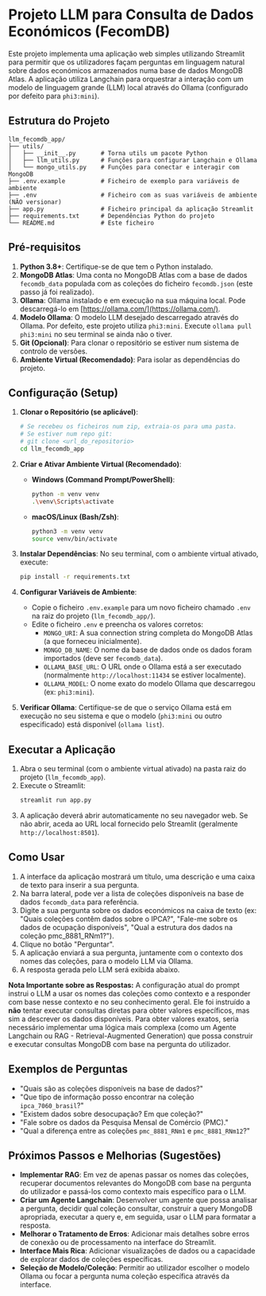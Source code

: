 # Projeto LLM para Consulta de Dados Económicos (FecomDB)

Este projeto implementa uma aplicação web simples utilizando Streamlit para permitir que os utilizadores façam perguntas em linguagem natural sobre dados económicos armazenados numa base de dados MongoDB Atlas. A aplicação utiliza Langchain para orquestrar a interação com um modelo de linguagem grande (LLM) local através do Ollama (configurado por defeito para `phi3:mini`).

## Estrutura do Projeto

```
llm_fecomdb_app/
├── utils/
│   ├── __init__.py       # Torna utils um pacote Python
│   ├── llm_utils.py      # Funções para configurar Langchain e Ollama
│   └── mongo_utils.py    # Funções para conectar e interagir com MongoDB
├── .env.example          # Ficheiro de exemplo para variáveis de ambiente
├── .env                  # Ficheiro com as suas variáveis de ambiente (NÃO versionar)
├── app.py                # Ficheiro principal da aplicação Streamlit
├── requirements.txt      # Dependências Python do projeto
└── README.md             # Este ficheiro
```

## Pré-requisitos

1.  **Python 3.8+**: Certifique-se de que tem o Python instalado.
2.  **MongoDB Atlas**: Uma conta no MongoDB Atlas com a base de dados `fecomdb_data` populada com as coleções do ficheiro `fecomdb.json` (este passo já foi realizado).
3.  **Ollama**: Ollama instalado e em execução na sua máquina local. Pode descarregá-lo em [https://ollama.com/](https://ollama.com/).
4.  **Modelo Ollama**: O modelo LLM desejado descarregado através do Ollama. Por defeito, este projeto utiliza `phi3:mini`. Execute `ollama pull phi3:mini` no seu terminal se ainda não o tiver.
5.  **Git (Opcional)**: Para clonar o repositório se estiver num sistema de controlo de versões.
6.  **Ambiente Virtual (Recomendado)**: Para isolar as dependências do projeto.

## Configuração (Setup)

1.  **Clonar o Repositório (se aplicável)**:
    ```bash
    # Se recebeu os ficheiros num zip, extraia-os para uma pasta.
    # Se estiver num repo git:
    # git clone <url_do_repositorio>
    cd llm_fecomdb_app
    ```

2.  **Criar e Ativar Ambiente Virtual (Recomendado)**:
    *   **Windows (Command Prompt/PowerShell)**:
        ```bash
        python -m venv venv
        .\venv\Scripts\activate
        ```
    *   **macOS/Linux (Bash/Zsh)**:
        ```bash
        python3 -m venv venv
        source venv/bin/activate
        ```

3.  **Instalar Dependências**: 
    No seu terminal, com o ambiente virtual ativado, execute:
    ```bash
    pip install -r requirements.txt
    ```

4.  **Configurar Variáveis de Ambiente**:
    *   Copie o ficheiro `.env.example` para um novo ficheiro chamado `.env` na raiz do projeto (`llm_fecomdb_app/`).
    *   Edite o ficheiro `.env` e preencha os valores corretos:
        *   `MONGO_URI`: A sua connection string completa do MongoDB Atlas (a que forneceu inicialmente).
        *   `MONGO_DB_NAME`: O nome da base de dados onde os dados foram importados (deve ser `fecomdb_data`).
        *   `OLLAMA_BASE_URL`: O URL onde o Ollama está a ser executado (normalmente `http://localhost:11434` se estiver localmente).
        *   `OLLAMA_MODEL`: O nome exato do modelo Ollama que descarregou (ex: `phi3:mini`).

5.  **Verificar Ollama**: Certifique-se de que o serviço Ollama está em execução no seu sistema e que o modelo (`phi3:mini` ou outro especificado) está disponível (`ollama list`).

## Executar a Aplicação

1.  Abra o seu terminal (com o ambiente virtual ativado) na pasta raiz do projeto (`llm_fecomdb_app`).
2.  Execute o Streamlit:
    ```bash
    streamlit run app.py
    ```
3.  A aplicação deverá abrir automaticamente no seu navegador web. Se não abrir, aceda ao URL local fornecido pelo Streamlit (geralmente `http://localhost:8501`).

## Como Usar

1.  A interface da aplicação mostrará um título, uma descrição e uma caixa de texto para inserir a sua pergunta.
2.  Na barra lateral, pode ver a lista de coleções disponíveis na base de dados `fecomdb_data` para referência.
3.  Digite a sua pergunta sobre os dados económicos na caixa de texto (ex: "Quais coleções contêm dados sobre o IPCA?", "Fale-me sobre os dados de ocupação disponíveis", "Qual a estrutura dos dados na coleção pmc_8881_RNm1?").
4.  Clique no botão "Perguntar".
5.  A aplicação enviará a sua pergunta, juntamente com o contexto dos nomes das coleções, para o modelo LLM via Ollama.
6.  A resposta gerada pelo LLM será exibida abaixo.

**Nota Importante sobre as Respostas:** A configuração atual do prompt instrui o LLM a usar os nomes das coleções como contexto e a responder com base nesse contexto e no seu conhecimento geral. Ele foi instruído a **não** tentar executar consultas diretas para obter valores específicos, mas sim a descrever os dados disponíveis. Para obter valores exatos, seria necessário implementar uma lógica mais complexa (como um Agente Langchain ou RAG - Retrieval-Augmented Generation) que possa construir e executar consultas MongoDB com base na pergunta do utilizador.

## Exemplos de Perguntas

*   "Quais são as coleções disponíveis na base de dados?"
*   "Que tipo de informação posso encontrar na coleção `ipca_7060_brasil`?"
*   "Existem dados sobre desocupação? Em que coleção?"
*   "Fale sobre os dados da Pesquisa Mensal de Comércio (PMC)."
*   "Qual a diferença entre as coleções `pmc_8881_RNm1` e `pmc_8881_RNm12`?"

## Próximos Passos e Melhorias (Sugestões)

*   **Implementar RAG**: Em vez de apenas passar os nomes das coleções, recuperar documentos relevantes do MongoDB com base na pergunta do utilizador e passá-los como contexto mais específico para o LLM.
*   **Criar um Agente Langchain**: Desenvolver um agente que possa analisar a pergunta, decidir qual coleção consultar, construir a query MongoDB apropriada, executar a query e, em seguida, usar o LLM para formatar a resposta.
*   **Melhorar o Tratamento de Erros**: Adicionar mais detalhes sobre erros de conexão ou de processamento na interface do Streamlit.
*   **Interface Mais Rica**: Adicionar visualizações de dados ou a capacidade de explorar dados de coleções específicas.
*   **Seleção de Modelo/Coleção**: Permitir ao utilizador escolher o modelo Ollama ou focar a pergunta numa coleção específica através da interface.

